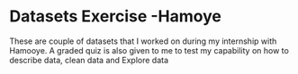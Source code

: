 # Datasets Exercise -Hamoye
These are couple of datasets that I worked on during my internship with Hamooye. A graded quiz is also given to me to test my capability on how to describe data, clean data and Explore data
